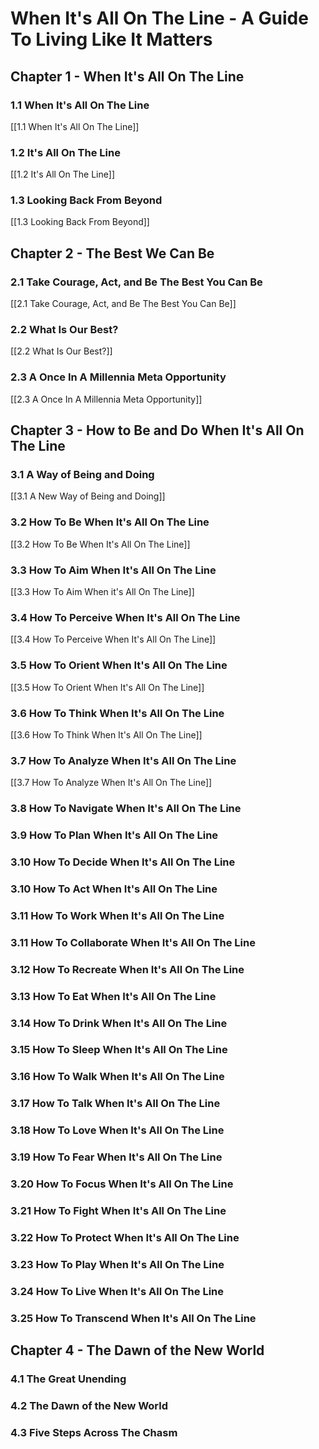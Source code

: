 # When It's All On The Line - A Guide To Living Like It Matters

## Chapter 1 - When It's All On The Line

### 1.1 When It's All On The Line

[[1.1 When It's All On The Line]]   

### 1.2 It's All On The Line

[[1.2 It's All On The Line]]   

### 1.3 Looking Back From Beyond

[[1.3 Looking Back From Beyond]]  

## Chapter 2 - The Best We Can Be

### 2.1 Take Courage, Act, and Be The Best You Can Be

[[2.1 Take Courage, Act, and Be The Best You Can Be]]  

### 2.2 What Is Our Best?

[[2.2 What Is Our Best?]]  

### 2.3 A Once In A Millennia Meta Opportunity 

[[2.3 A Once In A Millennia Meta Opportunity]]  

## Chapter 3 - How to Be and Do When It's All On The Line 

### 3.1 A Way of Being and Doing

[[3.1 A New Way of Being and Doing]]

### 3.2 How To Be When It's All On The Line

[[3.2 How To Be When It's All On The Line]]

### 3.3 How To Aim When It's All On The Line

[[3.3 How To Aim When it's All On The Line]]  

### 3.4 How To Perceive When It's All On The Line 

[[3.4 How To Perceive When It's All On The Line]]  

### 3.5 How To Orient When It's All On The Line 

[[3.5 How To Orient When It's All On The Line]]

### 3.6 How To Think When It's All On The Line 

[[3.6 How To Think When It's All On The Line]] 

### 3.7 How To Analyze When It's All On The Line 

[[3.7 How To Analyze When It's All On The Line]] 

### 3.8 How To Navigate When It's All On The Line 

### 3.9 How To Plan When It's All On The Line  

### 3.10 How To Decide When It's All On The Line

### 3.10 How To Act When It's All On The Line 

### 3.11 How To Work When It's All On The Line

### 3.11 How To Collaborate When It's All On The Line

### 3.12 How To Recreate When It's All On The Line

### 3.13 How To Eat When It's All On The Line

### 3.14 How To Drink When It's All On The Line

### 3.15 How To Sleep When It's All On The Line 

### 3.16 How To Walk When It's All On The Line 

### 3.17 How To Talk When It's All On The Line

### 3.18 How To Love When It's All On The Line

### 3.19 How To Fear When It's All On The Line

### 3.20 How To Focus When It's All On The Line

### 3.21 How To Fight When It's All On The Line

### 3.22 How To Protect When It's All On The Line

### 3.23 How To Play When It's All On The Line

### 3.24 How To Live When It's All On The Line

### 3.25 How To Transcend When It's All On The Line 

## Chapter 4 - The Dawn of the New World 

### 4.1 The Great Unending 

### 4.2 The Dawn of the New World  

### 4.3 Five Steps Across The Chasm 

